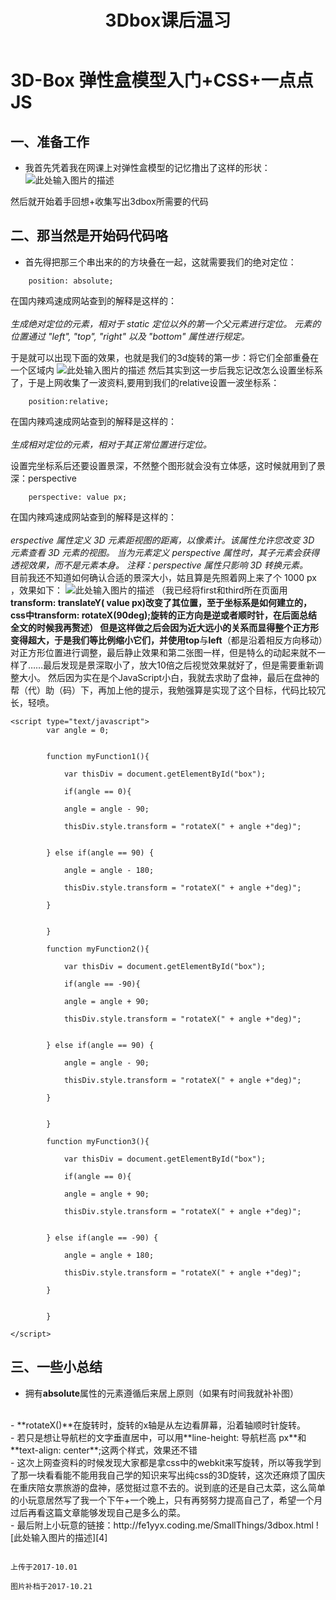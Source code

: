 ﻿---
title: 3Dbox课后温习
tags: 
      - CSS
      - 前端
---

3D-Box 弹性盒模型入门+CSS+一点点JS
=================================

一、准备工作 
--------------------------


 - 我首先凭着我在网课上对弹性盒模型的记忆撸出了这样的形状：
![此处输入图片的描述][1]


  然后就开始着手回想+收集写出3dbox所需要的代码
 
二、那当然是开始码代码咯
--------------------

-  首先得把那三个串出来的的方块叠在一起，这就需要我们的绝对定位：<!--more-->
```
    position: absolute;
```
在国内辣鸡速成网站查到的解释是这样的：<br><br>
*生成绝对定位的元素，相对于 static 定位以外的第一个父元素进行定位。
元素的位置通过 "left", "top", "right" 以及 "bottom" 属性进行规定。*
<br>

于是就可以出现下面的效果，也就是我们的3d旋转的第一步：将它们全部重叠在一个区域内
![此处输入图片的描述][2]
然后其实到这一步后我忘记改怎么设置坐标系了，于是上网收集了一波资料,要用到我们的relative设置一波坐标系：
```
    position:relative;
```
在国内辣鸡速成网站查到的解释是这样的：<br><br>
*生成相对定位的元素，相对于其正常位置进行定位。*
<br>

设置完坐标系后还要设置景深，不然整个图形就会没有立体感，这时候就用到了景深：perspective
```
    perspective: value px;
```
在国内辣鸡速成网站查到的解释是这样的：<br><br>
*erspective 属性定义 3D 元素距视图的距离，以像素计。该属性允许您改变 3D 元素查看 3D 元素的视图。
当为元素定义 perspective 属性时，其子元素会获得透视效果，而不是元素本身。
注释：perspective 属性只影响 3D 转换元素。*
<br>
目前我还不知道如何确认合适的景深大小，姑且算是先照着网上来了个 1000 px ，效果如下：
![此处输入图片的描述][3]
（我已经将first和third所在页面用**transform: translateY( value px)**改变了其位置，至于坐标系是如何建立的，css中**transform: rotateX(90deg);**旋转的正方向是逆或者顺时针，在后面总结全文的时候我再赘述）
但是这样做之后会因为近大远小的关系而显得整个正方形变得超大，于是我们等比例缩小它们，并使用**top**与**left**（都是沿着相反方向移动）对正方形位置进行调整，最后静止效果和第二张图一样，但是特么的动起来就不一样了……最后发现是景深取小了，放大10倍之后视觉效果就好了，但是需要重新调整大小。
然后因为实在是个JavaScript小白，我就去求助了盘神，最后在盘神的帮（代）助（码）下，再加上他的提示，我勉强算是实现了这个目标，代码比较冗长，轻喷。
```
<script type="text/javascript">
		var angle = 0;


		function myFunction1(){
	
			var thisDiv = document.getElementById("box");

			if(angle == 0){

			angle = angle - 90;

			thisDiv.style.transform = "rotateX(" + angle +"deg)";


		} else if(angle == 90) {

			angle = angle - 180;

			thisDiv.style.transform = "rotateX(" + angle +"deg)";
	
		}


		}

		function myFunction2(){
	
			var thisDiv = document.getElementById("box");

			if(angle == -90){

			angle = angle + 90;

			thisDiv.style.transform = "rotateX(" + angle +"deg)";


		} else if(angle == 90) {

			angle = angle - 90;

			thisDiv.style.transform = "rotateX(" + angle +"deg)";
	
		}


		}

		function myFunction3(){
	
			var thisDiv = document.getElementById("box");

			if(angle == 0){

			angle = angle + 90;

			thisDiv.style.transform = "rotateX(" + angle +"deg)";


		} else if(angle == -90) {

			angle = angle + 180;

			thisDiv.style.transform = "rotateX(" + angle +"deg)";
	
		}


		}

</script>
```

三、一些小总结
----------------------------------------  
- 拥有**absolute**属性的元素遵循后来居上原则（如果有时间我就补补图）
<br>
- **rotateX()**在旋转时，旋转的x轴是从左边看屏幕，沿着轴顺时针旋转。
<br>
- 若只是想让导航栏的文字垂直居中，可以用**line-height: 导航栏高 px**和**text-align: center**;这两个样式，效果还不错
<br>
- 这次上网查资料的时候发现大家都是拿css中的webkit来写旋转，所以等我学到了那一块看看能不能用我自己学的知识来写出纯css的3D旋转，这次还麻烦了国庆在重庆陪女票旅游的盘神，感觉挺过意不去的。说到底的还是自己太菜，这么简单的小玩意居然写了我一个下午+一个晚上，只有再努努力提高自己了，希望一个月过后再看这篇文章能够发现自己是多么的菜。
<br>
-  最后附上小玩意的链接：http://fe1yyx.coding.me/SmallThings/3dbox.html
![此处输入图片的描述][4]

                                                                                 上传于2017-10.01
                                                                              图片补档于2017-10.21

 


  [1]: http://static.zybuluo.com/feiyyx/m62q61hui9kc4m0ovp68fm3i/1.png
  [2]: http://static.zybuluo.com/feiyyx/ew1d7lxv8thrz7ocnuoppq4y/QQ%E6%88%AA%E5%9B%BE20171001163236.png
  [3]: http://static.zybuluo.com/feiyyx/v40egjz5b845jkocj8jce8ul/QQ%E6%88%AA%E5%9B%BE20171001165756.png
  [4]: http://static.zybuluo.com/feiyyx/wzus55g44d236nqwzqsuw787/2017-10-01.png